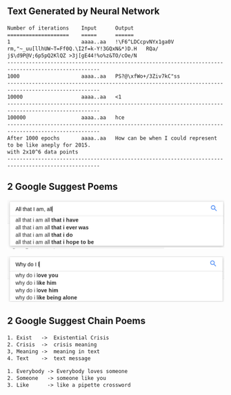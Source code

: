 ## Text Generated by Neural Network

```
Number of iterations    Input      Output
====================    =====      ======
1                       aaaa..aa   !\F6^LDCcpvNYx1ga0V rm,"~_uu[llhUW~T=Ff0Q.\I2f=k-Y!3GQxN&*)D.H   RQa/    j$\d9P@V;6p5pQ2KlQZ >3j[gE44!%o%z&TO/cOe/N
----------------------------------------------------------------------------------------------------
1000                    aaaa..aa   PS?@\xfWo+/3Ziv7kC"ss
----------------------------------------------------------------------------------------------------
10000                   aaaa..aa   <1
----------------------------------------------------------------------------------------------------
100000                  aaaa..aa   hce
----------------------------------------------------------------------------------------------------
After 1000 epochs       aaaa..aa   How can be when I could represent to be like aneply for 2015.
with 2x10^6 data points
----------------------------------------------------------------------------------------------------
```

## 2 Google Suggest Poems

![suggestions1](https://github.com/ootks/CS87Project/blob/master/hw6/suggestion1.png "suggestions1")

![suggestions2](https://github.com/ootks/CS87Project/blob/master/hw6/suggestion2.png "suggestions2")

## 2 Google Suggest Chain Poems

```
1. Exist   ->  Existential Crisis
2. Crisis  ->  crisis meaning
3, Meaning ->  meaning in text
4. Text    ->  text message
```

```
1. Everybody -> Everybody loves someone
2. Someone   -> someone like you
3. Like      -> like a pipette crossword
```
